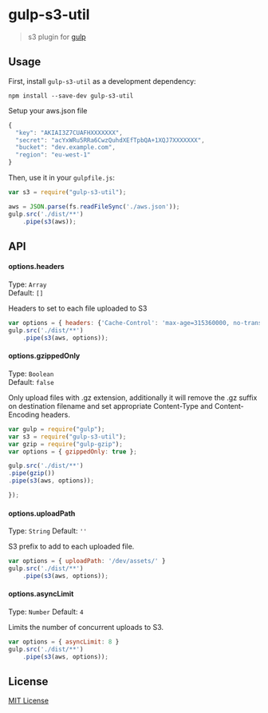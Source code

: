 # gulp-s3-util

> s3 plugin for [gulp](https://github.com/wearefractal/gulp)

## Usage

First, install `gulp-s3-util` as a development dependency:

```shell
npm install --save-dev gulp-s3-util
```

Setup your aws.json file
```javascript
{
  "key": "AKIAI3Z7CUAFHXXXXXXX",
  "secret": "acYxWRu5RRa6CwzQuhdXEfTpbQA+1XQJ7XXXXXXX",
  "bucket": "dev.example.com",
  "region": "eu-west-1"
}
```

Then, use it in your `gulpfile.js`:
```javascript
var s3 = require("gulp-s3-util");

aws = JSON.parse(fs.readFileSync('./aws.json'));
gulp.src('./dist/**')
    .pipe(s3(aws));
```

## API


#### options.headers

Type: `Array`          
Default: `[]`

Headers to set to each file uploaded to S3

```javascript
var options = { headers: {'Cache-Control': 'max-age=315360000, no-transform, public'} }
gulp.src('./dist/**')
    .pipe(s3(aws, options));
```

#### options.gzippedOnly

Type: `Boolean`          
Default: `false`

Only upload files with .gz extension, additionally it will remove the .gz suffix on destination filename and set appropriate Content-Type and Content-Encoding headers.

```javascript
var gulp = require("gulp");
var s3 = require("gulp-s3-util");
var gzip = require("gulp-gzip");
var options = { gzippedOnly: true };

gulp.src('./dist/**')
.pipe(gzip())
.pipe(s3(aws, options));

});
```

#### options.uploadPath

Type: `String`
Default: `''`

S3 prefix to add to each uploaded file.

```javascript
var options = { uploadPath: '/dev/assets/' }
gulp.src('./dist/**')
    .pipe(s3(aws, options));
```

#### options.asyncLimit

Type: `Number`
Default: `4`

Limits the number of concurrent uploads to S3.

```javascript
var options = { asyncLimit: 8 }
gulp.src('./dist/**')
    .pipe(s3(aws, options));
```

## License

[MIT License](http://en.wikipedia.org/wiki/MIT_License)

[npm-url]: https://npmjs.org/package/gulp-s3-util

